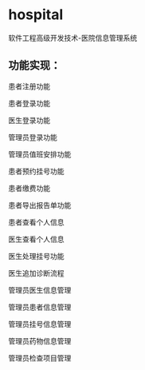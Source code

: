 # hospital
软件工程高级开发技术-医院信息管理系统

## 功能实现：

患者注册功能

患者登录功能

医生登录功能

管理员登录功能

管理员值班安排功能

患者预约挂号功能

患者缴费功能

患者导出报告单功能

患者查看个人信息

医生查看个人信息

医生处理挂号功能

医生追加诊断流程

管理员医生信息管理

管理员患者信息管理

管理员挂号信息管理

管理员药物信息管理

管理员检查项目管理
